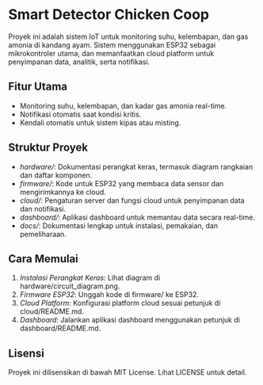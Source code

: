# Smart Detector Chicken Coop

Proyek ini adalah sistem IoT untuk monitoring suhu, kelembapan, dan gas amonia di kandang ayam. Sistem menggunakan ESP32 sebagai mikrokontroler utama, dan memanfaatkan cloud platform untuk penyimpanan data, analitik, serta notifikasi.

## Fitur Utama
- Monitoring suhu, kelembapan, dan kadar gas amonia real-time.
- Notifikasi otomatis saat kondisi kritis.
- Kendali otomatis untuk sistem kipas atau misting.

## Struktur Proyek
- *hardware/*: Dokumentasi perangkat keras, termasuk diagram rangkaian dan daftar komponen.
- *firmware/*: Kode untuk ESP32 yang membaca data sensor dan mengirimkannya ke cloud.
- *cloud/*: Pengaturan server dan fungsi cloud untuk penyimpanan data dan notifikasi.
- *dashboard/*: Aplikasi dashboard untuk memantau data secara real-time.
- *docs/*: Dokumentasi lengkap untuk instalasi, pemakaian, dan pemeliharaan.

## Cara Memulai
1. *Instalasi Perangkat Keras*: Lihat diagram di hardware/circuit_diagram.png.
2. *Firmware ESP32*: Unggah kode di firmware/ ke ESP32.
3. *Cloud Platform*: Konfigurasi platform cloud sesuai petunjuk di cloud/README.md.
4. *Dashboard*: Jalankan aplikasi dashboard menggunakan petunjuk di dashboard/README.md.

## Lisensi
Proyek ini dilisensikan di bawah MIT License. Lihat LICENSE untuk detail.
